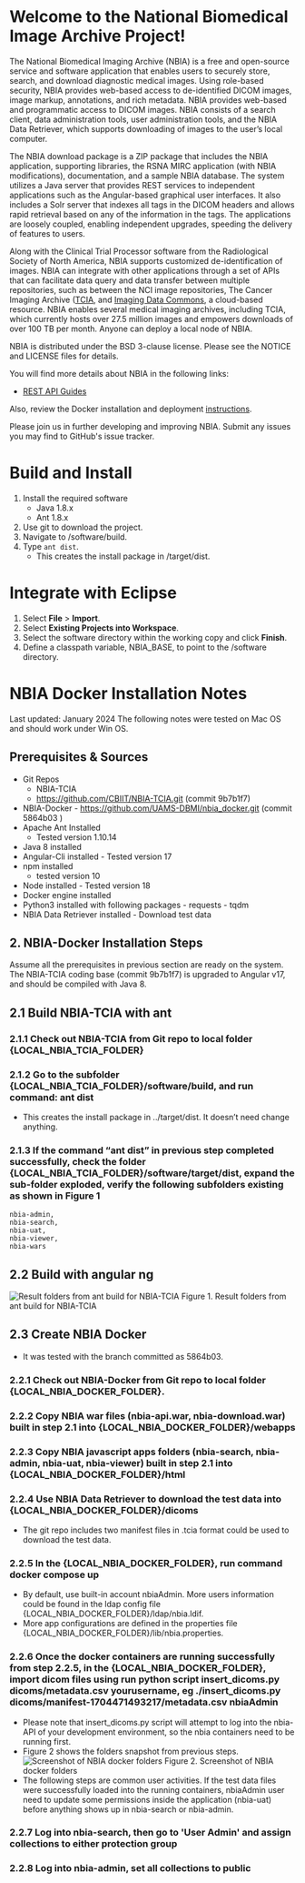 Welcome to the National Biomedical Image Archive Project!
================================================================

The National Biomedical Imaging Archive (NBIA) is a free and open-source service and software application that enables users to securely store, search, and download diagnostic medical images. Using role-based security, NBIA provides web-based access to de-identified DICOM images, image markup, annotations, and rich metadata. NBIA provides web-based and programmatic access to DICOM images. NBIA consists of a search client, data administration tools, user administration tools, and the NBIA Data Retriever, which supports downloading of images to the user’s local computer.

The NBIA download package is a ZIP package that includes the NBIA application, supporting libraries, the RSNA MIRC application (with NBIA modifications), documentation, and a sample NBIA database. The system utilizes a Java server that provides REST services to independent applications such as the Angular-based graphical user interfaces. It also includes a Solr server that indexes all tags in the DICOM headers and allows rapid retrieval based on any of the information in the tags. The applications are loosely coupled, enabling independent upgrades, speeding the delivery of features to users.

Along with the Clinical Trial Processor software from the Radiological Society of North America, NBIA supports customized de-identification of images. NBIA can integrate with other applications through a set of APIs that can facilitate data query and data transfer between multiple repositories, such as between the NCI image repositories, The Cancer Imaging Archive ([TCIA](https://www.cancerimagingarchive.net/), and [Imaging Data Commons](https://portal.imaging.datacommons.cancer.gov/), a cloud-based resource. NBIA enables several medical imaging archives, including TCIA, which currently hosts over 27.5 million images and empowers downloads of over 100 TB per month. Anyone can deploy a local node of NBIA. 

NBIA is distributed under the BSD 3-clause license. Please see the NOTICE and LICENSE files for details.

You will find more details about NBIA in the following links:
  * [REST API Guides](https://wiki.cancerimagingarchive.net/display/Public/TCIA+Programmatic+Interface+REST+API+Guides)
    
Also, review the Docker installation and deployment [instructions](https://github.com/UAMS-DBMI/nbia_docker/blob/main/README.md).

Please join us in further developing and improving NBIA. Submit any issues you may find to GitHub's issue tracker. 

Build and Install
================================================================
1.	Install the required software
    * Java 1.8.x
    *	Ant 1.8.x
2.	Use git to download the project.
3.	Navigate to /software/build.
4.	Type ``ant dist``.
    *	This creates the install package in /target/dist.
  
Integrate with Eclipse
================================================================
1.	Select **File** > **Import**.
2.	Select **Existing Projects into Workspace**.
3.	Select the software directory within the working copy and click **Finish**.
4.	Define a classpath variable, NBIA_BASE, to point to the /software directory.

NBIA Docker Installation Notes
================================================================
Last updated: January 2024
The following notes were tested on Mac OS and should work under Win OS.
##	Prerequisites & Sources
   * Git Repos
     - NBIA-TCIA 
     - https://github.com/CBIIT/NBIA-TCIA.git (commit 9b7b1f7)
   *	NBIA-Docker
      - https://github.com/UAMS-DBMI/nbia_docker.git (commit 5864b03 )
   * Apache Ant Installed
      - Tested version 1.10.14
   *	Java 8 installed 
   *	Angular-Cli installed
     - Tested version 17
   * npm installed 
     - tested version 10
   *	Node installed
     - Tested version 18
   *	Docker engine installed
   *	Python3 installed with following packages
 	   - requests
 	   - tqdm
   *	NBIA Data Retriever installed
     - Download test data
  ## 2.	NBIA-Docker Installation Steps
Assume all the prerequisites in previous section are ready on the system.
The NBIA-TCIA coding base (commit 9b7b1f7) is upgraded to Angular v17, and should be compiled with Java 8.
## 2.1 Build NBIA-TCIA with ant
### 2.1.1	Check out NBIA-TCIA from Git repo to local folder {LOCAL_NBIA_TCIA_FOLDER} 
### 2.1.2	Go to the subfolder {LOCAL_NBIA_TCIA_FOLDER}/software/build, and run command: ant dist 
- This creates the install package in ../target/dist. It doesn’t need change anything.
### 2.1.3	If the command “ant dist” in previous step completed successfully, check the folder {LOCAL_NBIA_TCIA_FOLDER}/software/target/dist, expand the sub-folder exploded, verify the following subfolders existing as shown in Figure 1  
 	nbia-admin, 
 	nbia-search, 
 	nbia-uat, 
 	nbia-viewer, 
 	nbia-wars 
## 2.2 Build with angular ng
![Result folders from ant build for NBIA-TCIA](https://github.com/CBIIT/NBIA-TCIA/blob/master/images/Figure1ResultFoldersFromAntBuildForNBIA-TCIA.png)
Figure 1. Result folders from ant build for NBIA-TCIA
## 2.3 	Create NBIA Docker
- It was tested with the branch committed as 5864b03.
###  2.2.1	Check out NBIA-Docker from Git repo to local folder {LOCAL_NBIA_DOCKER_FOLDER}.
###  2.2.2	Copy NBIA war files (nbia-api.war, nbia-download.war) built in step 2.1 into {LOCAL_NBIA_DOCKER_FOLDER}/webapps
###  2.2.3	Copy NBIA javascript apps folders (nbia-search, nbia-admin, nbia-uat, nbia-viewer) built in step 2.1 into {LOCAL_NBIA_DOCKER_FOLDER}/html
###  2.2.4	Use NBIA Data Retriever to download the test data into {LOCAL_NBIA_DOCKER_FOLDER}/dicoms 
- The git repo includes two manifest files in .tcia format could be used to download the test data.
###  2.2.5	In the {LOCAL_NBIA_DOCKER_FOLDER}, run command docker compose up 
- By default, use built-in account nbiaAdmin. More users information could be found in the ldap config file {LOCAL_NBIA_DOCKER_FOLDER}/ldap/nbia.ldif. 
- More app configurations are defined in the properties file {LOCAL_NBIA_DOCKER_FOLDER}/lib/nbia.properties.
###  2.2.6	Once the docker containers  are running successfully from step 2.2.5, in the  {LOCAL_NBIA_DOCKER_FOLDER}, import dicom files using run python script  insert_dicoms.py  dicoms/metadata.csv yourusername, eg ./insert_dicoms.py dicoms/manifest-1704471493217/metadata.csv nbiaAdmin 
- Please note that insert_dicoms.py script will attempt to log into the nbia-API of your development environment, so the nbia containers need to be running first.
- Figure 2 shows the folders snapshot from previous steps.
![Screenshot of NBIA docker folders](https://github.com/CBIIT/NBIA-TCIA/blob/master/images/Figure2ScreenshotofNBIADockerFolders.png)
Figure 2. Screenshot of NBIA docker folders
- The following steps are common user activities. If the test data files were successfully loaded into the running containers,  nbiaAdmin user need to update  some permissions inside the application (nbia-uat) before anything shows up in nbia-search or nbia-admin.
### 2.2.7 	Log into nbia-search, then go to 'User Admin' and assign collections to either protection group
### 2.2.8	Log into nbia-admin, set all collections to public 
